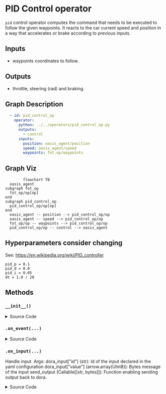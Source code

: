 
 
# PID Control operator

`pid` control operator computes the command that needs to be executed to follow the given waypoints. 
It reacts to the car current speed and position in a way that accelerates or brake according to previous inputs.

## Inputs

- waypoints coordinates to follow.

## Outputs

- throttle, steering (rad) and braking.

## Graph Description

```yaml
  - id: pid_control_op
    operator:
      python: ../../operators/pid_control_op.py
      outputs:
        - control
      inputs:
        position: oasis_agent/position
        speed: oasis_agent/speed
        waypoints: fot_op/waypoints
```

## Graph Viz

```mermaid
        flowchart TB
  oasis_agent
subgraph fot_op
  fot_op/op[op]
end
subgraph pid_control_op
  pid_control_op/op[op]
end
  oasis_agent -- position --> pid_control_op/op
  oasis_agent -- speed --> pid_control_op/op
  fot_op/op -- waypoints --> pid_control_op/op
  pid_control_op/op -- control --> oasis_agent
```

## Hyperparameters consider changing

See: https://en.wikipedia.org/wiki/PID_controller

```
pid_p = 0.1
pid_d = 0.0
pid_i = 0.05
dt = 1.0 / 20   
```


<!---
This file is auto-generated using:
node .scripts/generate-python-operator-doc.js
-->

## Methods

### `__init__()`



<details>
  <summary>Source Code</summary>

```python
    def __init__(self):
        self.waypoints = []
        self.target_speeds = []
        self.metadata = {}
        self.position = []
        self.speed = []
        self.previous_position = []
        self.current_speed = []
        self.previous_time = time.time()


```

</details>

### `.on_event(...)`



<details>
  <summary>Source Code</summary>

```python

    def on_event(
        self,
        dora_event: dict,
        send_output: Callable[[str, bytes], None],
    ) -> DoraStatus:
        if dora_event["type"] == "INPUT":
            return self.on_input(dora_event, send_output)
        return DoraStatus.CONTINUE


```

</details>


### `.on_input(...)`

Handle input.
        Args:
            dora_input["id"]  (str): Id of the input declared in the yaml configuration
            dora_input["value"] (arrow.array(UInt8)): Bytes message of the input
            send_output (Callable[[str, bytes]]): Function enabling sending output back to dora.
        

<details>
  <summary>Source Code</summary>

```python

    def on_input(
        self,
        dora_input: dict,
        send_output: Callable[[str, bytes], None],
    ):
        """Handle input.
        Args:
            dora_input["id"]  (str): Id of the input declared in the yaml configuration
            dora_input["value"] (arrow.array(UInt8)): Bytes message of the input
            send_output (Callable[[str, bytes]]): Function enabling sending output back to dora.
        """

        if "position" == dora_input["id"]:
            self.position = dora_input["value"].to_numpy()
            return DoraStatus.CONTINUE

        elif dora_input["id"] == "speed":
            self.speed = np.array(dora_input["value"])
            return DoraStatus.CONTINUE

        elif "waypoints" == dora_input["id"]:
            waypoints = dora_input["value"].to_numpy()
            waypoints = waypoints.reshape((-1, 3))

            self.target_speeds = waypoints[:, 2]
            self.waypoints = waypoints[:, :2]
            self.metadata = dora_input["metadata"]

        if len(self.position) == 0 or len(self.speed) == 0:
            return DoraStatus.CONTINUE

        if len(self.waypoints) == 0:
            send_output(
                "control",
                pa.array(np.array([0, 0, 1], np.float16).ravel()),
                self.metadata,
            )
            return DoraStatus.CONTINUE

        [x, y, _, rx, ry, rz, rw] = self.position
        [_, _, yaw] = R.from_quat([rx, ry, rz, rw]).as_euler("xyz", degrees=False)
        distances = pairwise_distances(self.waypoints, np.array([[x, y]])).T[0]

        index = distances > MIN_PID_WAYPOINT_DISTANCE
        self.waypoints = self.waypoints[index]
        self.target_speeds = self.target_speeds[index]
        distances = distances[index]

        if len(self.waypoints) == 0:
            target_angle = 0
            target_speed = 0
        else:
            argmin_distance = np.argmin(distances)

            ## Retrieve the closest point to the steer distance
            target_location = self.waypoints[argmin_distance]

            target_speed = self.target_speeds[argmin_distance]

            ## Compute the angle of steering
            target_vector = target_location - [x, y]

            target_angle = get_angle(
                math.atan2(target_vector[1], target_vector[0]), yaw
            )

        throttle, brake = compute_throttle_and_brake(
            pid, LA.norm(self.speed), target_speed
        )

        send_output(
            "control",
            pa.array(np.array([throttle, target_angle, brake], np.float16)),
            self.metadata,
        )
        return DoraStatus.CONTINUE


```

</details>




<!---
This file is auto-generated using:
node .scripts/generate-python-operator-doc.js
-->
